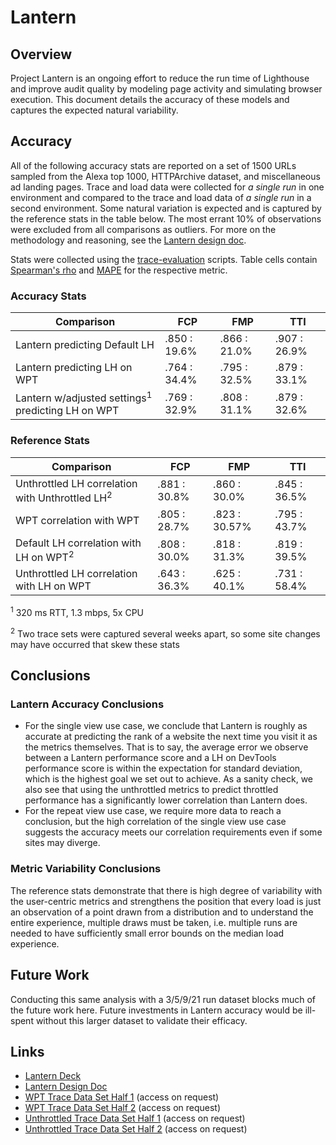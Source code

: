 # Lantern

## Overview

Project Lantern is an ongoing effort to reduce the run time of Lighthouse and improve audit quality by modeling page activity and simulating browser execution. This document details the accuracy of these models and captures the expected natural variability.

## Accuracy

All of the following accuracy stats are reported on a set of 1500 URLs sampled from the Alexa top 1000, HTTPArchive dataset, and miscellaneous ad landing pages. Trace and load data were collected for *a single run* in one environment and compared to the trace and load data of *a single run* in a second environment. Some natural variation is expected and is captured by the reference stats in the table below. The most errant 10% of observations were excluded from all comparisons as outliers. For more on the methodology and reasoning, see the [Lantern design doc](https://docs.google.com/a/chromium.org/document/d/1pHEjtQjeycMoFOtheLfFjqzggY8VvNaIRfjC7IgNLq0/edit?usp=sharing).

Stats were collected using the [trace-evaluation](https://github.com/patrickhulce/lighthouse-trace-evaluations) scripts. Table cells contain [Spearman's rho](https://en.wikipedia.org/wiki/Spearman%27s_rank_correlation_coefficient) and [MAPE](https://en.wikipedia.org/wiki/Mean_absolute_percentage_error) for the respective metric.

### Accuracy Stats
| Comparison | FCP | FMP | TTI |
| -- | -- | -- | -- |
| Lantern predicting Default LH | .850 : 19.6% | .866 : 21.0% | .907 : 26.9% |
| Lantern predicting LH on WPT | .764 : 34.4% | .795 : 32.5% | .879 : 33.1% |
| Lantern w/adjusted settings<sup>1</sup> predicting LH on WPT | .769 : 32.9% | .808 : 31.1% | .879 : 32.6% |

### Reference Stats
| Comparison | FCP | FMP | TTI |
| -- | -- | -- | -- |
| Unthrottled LH correlation with Unthrottled LH<sup>2</sup> | .881 : 30.8% | .860 : 30.0% | .845 : 36.5% |
| WPT correlation with WPT | .805 : 28.7% | .823 : 30.57% | .795 : 43.7% |
| Default LH correlation with LH on WPT<sup>2</sup> | .808 : 30.0% | .818 : 31.3% | .819 : 39.5% |
| Unthrottled LH correlation with LH on WPT | .643 : 36.3% | .625 : 40.1% | .731 : 58.4% |

<sup>1</sup> 320 ms RTT, 1.3 mbps, 5x CPU

<sup>2</sup> Two trace sets were captured several weeks apart, so some site changes may have occurred that skew these stats

## Conclusions

### Lantern Accuracy Conclusions

* For the single view use case, we conclude that Lantern is roughly as accurate at predicting the rank of a website the next time you visit it as the metrics themselves. That is to say, the average error we observe between a Lantern performance score and a LH on DevTools performance score is within the expectation for standard deviation, which is the highest goal we set out to achieve. As a sanity check, we also see that using the unthrottled metrics to predict throttled performance has a significantly lower correlation than Lantern does.
* For the repeat view use case, we require more data to reach a conclusion, but the high correlation of the single view use case suggests the accuracy meets our correlation requirements even if some sites may diverge.

### Metric Variability Conclusions
The reference stats demonstrate that there is high degree of variability with the user-centric metrics and strengthens the position that every load is just an observation of a point drawn from a distribution and to understand the entire experience, multiple draws must be taken, i.e. multiple runs are needed to have sufficiently small error bounds on the median load experience.

## Future Work
Conducting this same analysis with a 3/5/9/21 run dataset blocks much of the future work here. Future investments in Lantern accuracy would be ill-spent without this larger dataset to validate their efficacy.

## Links

* [Lantern Deck](https://docs.google.com/presentation/d/1EsuNICCm6uhrR2PLNaI5hNkJ-q-8Mv592kwHmnf4c6U/edit?usp=sharing)
* [Lantern Design Doc](https://docs.google.com/a/chromium.org/document/d/1pHEjtQjeycMoFOtheLfFjqzggY8VvNaIRfjC7IgNLq0/edit?usp=sharing)
* [WPT Trace Data Set Half 1](https://drive.google.com/open?id=1Y_duiiJVljzIEaYWEmiTqKQFUBFWbKVZ) (access on request)
* [WPT Trace Data Set Half 2](https://drive.google.com/open?id=1EoHk8nQaBv9aoaVv81TvR7UfXTUu2fiu) (access on request)
* [Unthrottled Trace Data Set Half 1](https://drive.google.com/open?id=1axJf9R3FPpzxhR7FKOvXPLFLxxApfwD0) (access on request)
* [Unthrottled Trace Data Set Half 2](https://drive.google.com/open?id=1krcWq5DF0oB1hq90G29bEwIP7zDcJrYY) (access on request)
